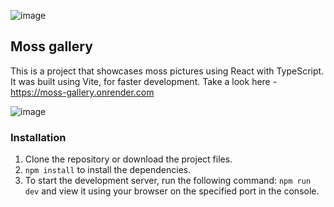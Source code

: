 ![image](https://github.com/RiplisMartinkevicius/moss-gallery/assets/61363982/8041f111-78e7-4e03-8e61-ce575f66e95b)


## Moss gallery

This is a project that showcases moss pictures using React with TypeScript. It was built using Vite, for faster development. 
Take a look here - https://moss-gallery.onrender.com

![image](https://github.com/RiplisMartinkevicius/moss-gallery/assets/61363982/7adb5453-4842-4491-919c-2d9592677cad)



### Installation

1. Clone the repository or download the project files.
2. `npm install` to install the dependencies.
3. To start the development server, run the following command: `npm run dev` and view it using your browser on the specified port in the console.

